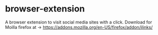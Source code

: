 # browser-extension
A browser extension to visit social media sites with a click.
Download for Moilla firefox at -> https://addons.mozilla.org/en-US/firefox/addon/ilinks/